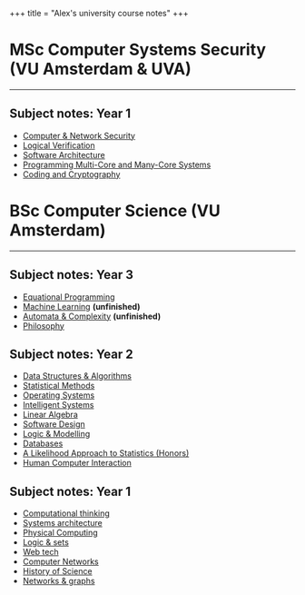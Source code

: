 +++
title = "Alex's university course notes"
+++

# MSc Computer Systems Security (VU Amsterdam & UVA)
---

## Subject notes: Year 1
* [Computer & Network Security](computer-network-security/)
* [Logical Verification](logical-verification/)
* [Software Architecture](software-architecture/)
* [Programming Multi-Core and Many-Core Systems](programming-multi-core-and-many-core-systems)
* [Coding and Cryptography](coding-and-cryptography)

# BSc Computer Science (VU Amsterdam)
---

## Subject notes: Year 3
* [Equational Programming](equational-notes/)
* [Machine Learning](ml-notes/) **(unfinished)**
* [Automata & Complexity](automata-complexity-notes/) **(unfinished)**
* [Philosophy](https://thezeroalpha.github.io/philosophy-notes)

## Subject notes: Year 2

* [Data Structures & Algorithms](dsa-notes/)
* [Statistical Methods](https://thezeroalpha.github.io/stats-notes)
* [Operating Systems](https://thezeroalpha.github.io/os-notes)
* [Intelligent Systems](is-notes/)
* [Linear Algebra](lin-algebra-notes/)
* [Software Design](https://thezeroalpha.github.io/softdesign-notes)
* [Logic & Modelling](logic-modelling-notes/)
* [Databases](databases-notes)
* [A Likelihood Approach to Statistics (Honors)](likelihood-notes/notes.pdf)
* [Human Computer Interaction](hci-notes/)

## Subject notes: Year 1

* [Computational thinking](https://thezeroalpha.github.io/compthink-notes)
* [Systems architecture](https://thezeroalpha.github.io/sysarch-notes)
* [Physical Computing](https://thezeroalpha.github.io/physcomp-notes)
* [Logic & sets](logicsets-notes/)
* [Web tech](https://thezeroalpha.github.io/webtech-notes)
* [Computer Networks](compnet-notes/)
* [History of Science](history-science-notes/)
* [Networks & graphs](networksgraphs-notes/)
